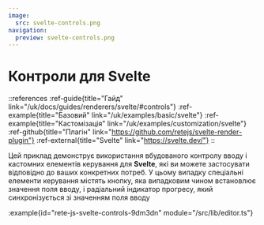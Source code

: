 ```yaml
---
image:
  src: svelte-controls.png
navigation:
  preview: svelte-controls.png
---
```


# Контроли для Svelte

::references
:ref-guide{title="Гайд" link="/uk/docs/guides/renderers/svelte/#controls"}
:ref-example{title="Базовий" link="/uk/examples/basic/svelte"}
:ref-example{title="Кастомізація" link="/uk/examples/customization/svelte"}
:ref-github{title="Плагін" link="https://github.com/retejs/svelte-render-plugin"}
:ref-external{title="Svelte" link="https://svelte.dev/"}
::

Цей приклад демонструє використання вбудованого контролу вводу і кастомних елементів керування для **Svelte**, які ви можете застосувати відповідно до ваших конкретних потреб. У цьому випадку спеціальні елементи керування містять кнопку, яка випадковим чином встановлює значення поля вводу, і радіальний індикатор прогресу, який синхронізується зі значенням поля вводу

:example{id="rete-js-svelte-controls-9dm3dn" module="/src/lib/editor.ts"}
